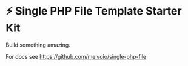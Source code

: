 # ⚡ Single PHP File Template Starter Kit
Build something amazing.

For docs see https://github.com/melvoio/single-php-file